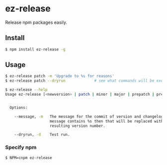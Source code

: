 # ez-release

Release npm packages easily.


## Install

```bash
$ npm install ez-release -g
```


## Usage

```bash
$ ez-release patch -m 'Upgrade to %s for reasons'
$ ez-release patch --dryrun             # see what commands will be executed
```

```bash
$ ez-release --help
Usage ez-release [<newversion> | patch | minor | major | prepatch | preminor | premajor | prerelease]


  Options:

    --message, -m   The message for the commit of version and changelog. If the
                    message contains %s then that will be replaced with the
                    resulting version number.

    --dryrun, -d    Test run.

```


### Specify npm

```bash
$ NPM=cnpm ez-release
```
